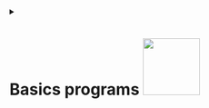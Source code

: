 <details><summary>
<h1>Basics programs <img src="https://media.giphy.com/media/qPa9vUYCUrx6w/giphy.gif" width="100">
  
</h1></summary><br>
